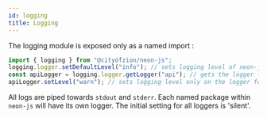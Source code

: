 ```yaml
---
id: logging
title: Logging
---
```


The logging module is exposed only as a named import :

```ts
import { logging } from "@cityofzion/neon-js";
logging.logger.setDefaultLevel("info"); // sets logging level of neon-js to 'info'
const apiLogger = logging.logger.getLogger("api"); // gets the logger for the api package
apiLogger.setLevel("warn"); // sets logging level only on the logger for the api package
```

All logs are piped towards `stdout` and `stderr`. Each named package within
`neon-js` will have its own logger. The initial setting for all loggers is
'silent'.
